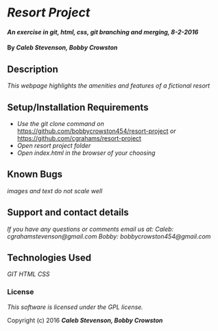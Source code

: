 # _Resort Project_

#### _An exercise in git, html, css, git branching and merging, 8-2-2016_

#### By _**Caleb Stevenson, Bobby Crowston**_

## Description

_This webpage highlights the amenities and features of a fictional resort_

## Setup/Installation Requirements

* _Use the git clone command on_ https://github.com/bobbycrowston454/resort-project
_or_
https://github.com/cgrahams/resort-project
* _Open resort project folder_
* _Open index.html in the browser of your choosing_

## Known Bugs

_images and text do not scale well_

## Support and contact details

_If you have any questions or comments email us at:_
  _Caleb: cgrahamstevenson@gmail.com_
  _Bobby: bobbycrowston454@gmail.com_

## Technologies Used

_GIT
  HTML
  CSS_

### License

*This software is licensed under the GPL license.*

Copyright (c) 2016 **_Caleb Stevenson, Bobby Crowston_**
